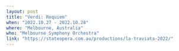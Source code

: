 ```yaml
---
layout: post
title: "Verdi: Requiem"
when: "2022.10.27 - 2022.10.28"
where: "Melbourne, Australia"
who: "Melbourne Symphony Orchestra"
link: "https://stateopera.com.au/productions/la-traviata-2022/"
---
```

